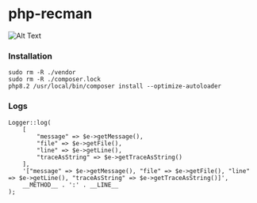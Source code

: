 # php-recman
![Alt Text](https://media2.giphy.com/media/test/giphy.gif)

### Installation
```
sudo rm -R ./vendor
sudo rm -R ./composer.lock
php8.2 /usr/local/bin/composer install --optimize-autoloader
```
### Logs
```
Logger::log(
    [
        "message" => $e->getMessage(),
        "file" => $e->getFile(),
        "line" => $e->getLine(),
        "traceAsString" => $e->getTraceAsString()
    ],
    '["message" => $e->getMessage(), "file" => $e->getFile(), "line" => $e->getLine(), "traceAsString" => $e->getTraceAsString()]',
    __METHOD__ . ':' . __LINE__
);
```
